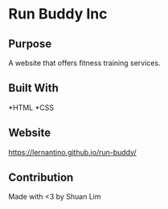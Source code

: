 # Run Buddy Inc

## Purpose

A website that offers fitness training services.

## Built With

*HTML
*CSS

## Website

https://lernantino.github.io/run-buddy/

## Contribution

Made with <3 by Shuan Lim
